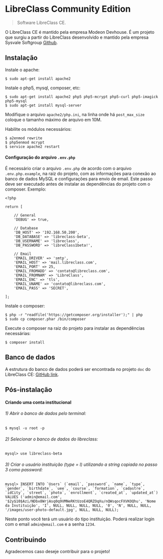 # LibreClass Community Edition

> Software LibreClass CE.

O LibreClass CE é mantido pela empresa Modeon Devhouse. É um projeto que surgiu a partir do LibreClass desenvolvido e mantido pela empresa Sysvale Softgroup [Github](https://github.com/Sysvale/libreclass).

## Instalação

Instale o apache:

    $ sudo apt-get install apache2

Instale o php5, mysql, composer, etc:

    $ sudo apt-get install apache2 php5 php5-mcrypt php5-curl php5-imagick php5-mysql
    $ sudo apt-get install mysql-server

Modifique o arquivo `apache2/php.ini`, na linha onde há `post_max_size` coloque o tamanho máximo de arquivo em 10M.

Habilite os módulos necessários:

    $ a2enmod rewrite
    $ php5enmod mcrypt
    $ service apache2 restart

#### Configuração do arquivo `.env.php`

É necessário criar o arquivo `.env.php` de acordo com o arquivo `.env.php.example`, na raiz do projeto, com as informações para conexão ao banco de dados MySQL e configurações para envio de email. Este passo deve ser executado antes de instalar as dependências do projeto com o composer. Exemplo:

    <?php

    return [

        // General
        'DEBUG' => true,

        // Database
        'DB_HOST' => '192.168.50.200',
        'DB_DATABASE' => 'libreclass-beta',
        'DB_USERNAME' => 'libreclass',
        'DB_PASSWORD' => 'libreClass1beta!',

        // Email
        'EMAIL_DRIVER' => 'smtp',
        'EMAIL_HOST' => 'mail.libreclass.com',
        'EMAIL_PORT' => 25,
        'EMAIL_FROMADD' => 'contato@libreclass.com',
        'EMAIL_FROMNAM' => 'LibreClass',
        'EMAIL_ENC' => 'tls',
        'EMAIL_UNAME' => 'contato@libreclass.com',
        'EMAIL_PASS' => 'SECRET',

    ];

Instale o composer:

    $ php -r "readfile('https://getcomposer.org/installer');" | php
    $ sudo cp composer.phar /bin/composer

Execute o composer na raiz do projeto para instalar as dependências necessárias:

    $ composer install

## Banco de dados
A estrutura do banco de dados poderá ser encontrada no projeto `doc` do LibreClass CE: [GitHub link](http://example.com/).

## Pós-instalação

#### Criando uma conta institucional

###### 1) Abrir o banco de dados pelo terminal:

    $ mysql -u root -p

###### 2) Selecionar o banco de dados do libreclass:

    mysql> use libreclass-beta

###### 3) Criar o usuário instituição (type = I) utilizando a string copiada no passo 3 como password:

    mysql> INSERT INTO `Users` (`email`, `password`, `name`, `type`, `gender`, `birthdate`, `uee`, `course`, `formation`, `cadastre`, `idCity`, `street`, `photo`, `enrollment`, `created_at`, `updated_at`) VALUES ('admin@email.com', '$2y$10$Azi/NDbx8WrjAsq0q9VMNeRKtUzoE4QRZOqXu/nQWsqocFXVKOQhu', 'Nome da Instituição', 'I', NULL, NULL, NULL, NULL, '0', 'N', NULL, NULL, '/images/user-photo-default.jpg', NULL, NULL, NULL);

Neste ponto você terá um usuário do tipo instituição. Poderá realizar login com o email `admin@email.com` e a senha `1234`.

## Contribuindo

Agradecemos caso deseje contribuir para o projeto!
